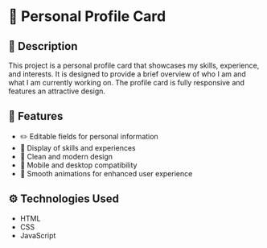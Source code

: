 # 🌟 Personal Profile Card

## 📝 Description

This project is a personal profile card that showcases my skills, experience, and interests. It is designed to provide a brief overview of who I am and what I am currently working on. The profile card is fully responsive and features an attractive design.

## 🚀 Features

- ✏️ Editable fields for personal information
- 💼 Display of skills and experiences
- 🎨 Clean and modern design
- 📱 Mobile and desktop compatibility
- 🌟 Smooth animations for enhanced user experience

## ⚙️ Technologies Used

- HTML
- CSS
- JavaScript
